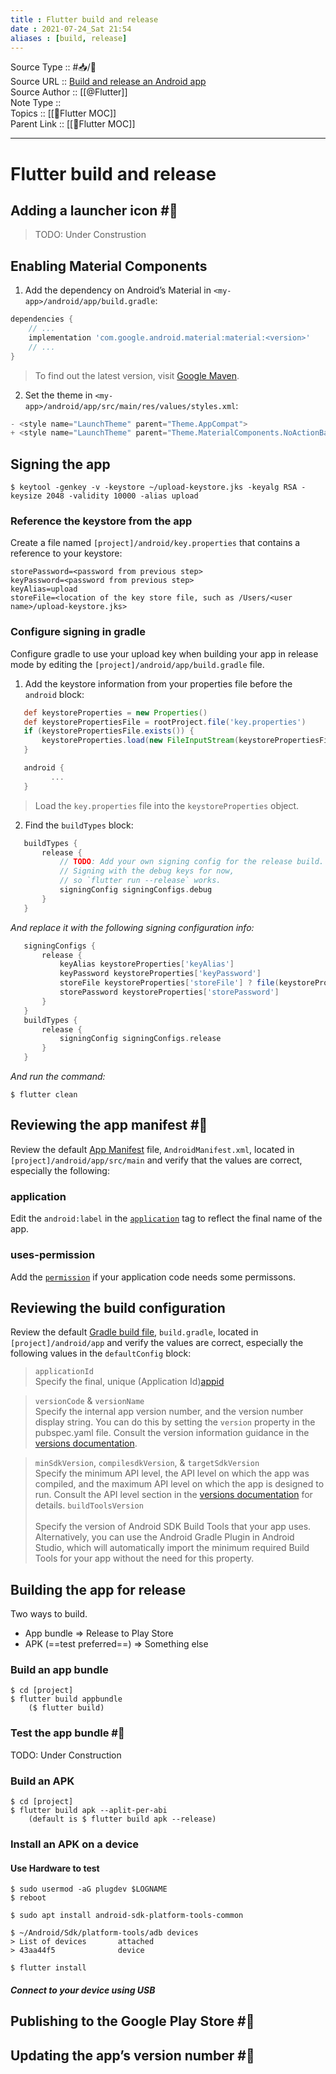 ```yaml
---
title : Flutter build and release
date : 2021-07-24_Sat 21:54
aliases : [build, release]
---
```

Source Type :: #📥/📄 <br>
Source URL :: [Build and release an Android app](https://flutter.dev/docs/deployment/android)<br>
Source Author :: [[@Flutter]]<br>
Note Type :: <br>
Topics :: [[🍃Flutter MOC]]<br>
Parent Link :: [[🍃Flutter MOC]]<br>

---
# Flutter build and release


## Adding a launcher icon #🚧 
> TODO: Under Construstion


## Enabling Material Components
1. Add the dependency on Android’s Material in `<my-app>/android/app/build.gradle`:

```gradle
dependencies {
    // ...
    implementation 'com.google.android.material:material:<version>'
    // ...
}
```

> To find out the latest version, visit [Google Maven](https://maven.google.com/web/index.html#com.google.android.material:material).

2. Set the theme in `<my-app>/android/app/src/main/res/values/styles.xml`:

```gradle
- <style name="LaunchTheme" parent="Theme.AppCompat">
+ <style name="LaunchTheme" parent="Theme.MaterialComponents.NoActionBar">
```


## Signing the app
```shell
$ keytool -genkey -v -keystore ~/upload-keystore.jks -keyalg RSA -keysize 2048 -validity 10000 -alias upload
```

### Reference the keystore from the app

Create a file named `[project]/android/key.properties` that contains a reference to your keystore:

```key.peoperties
storePassword=<password from previous step>
keyPassword=<password from previous step>
keyAlias=upload
storeFile=<location of the key store file, such as /Users/<user name>/upload-keystore.jks>
```

### Configure signing in gradle

Configure gradle to use your upload key when building your app in release mode by editing the `[project]/android/app/build.gradle` file.

1. Add the keystore information from your properties file before the `android` block:

```gradle
   def keystoreProperties = new Properties()
   def keystorePropertiesFile = rootProject.file('key.properties')
   if (keystorePropertiesFile.exists()) {
       keystoreProperties.load(new FileInputStream(keystorePropertiesFile))
   }

   android {
         ...
   }
```
> Load the `key.properties` file into the `keystoreProperties` object.


2. Find the `buildTypes` block:

```gradle
   buildTypes {
       release {
           // TODO: Add your own signing config for the release build.
           // Signing with the debug keys for now,
           // so `flutter run --release` works.
           signingConfig signingConfigs.debug
       }
   }
```

*And replace it with the following signing configuration info:*

```gradle
   signingConfigs {
	   release {
		   keyAlias keystoreProperties['keyAlias']
		   keyPassword keystoreProperties['keyPassword']
		   storeFile keystoreProperties['storeFile'] ? file(keystoreProperties['storeFile']) : null
		   storePassword keystoreProperties['storePassword']
	   }
   }
   buildTypes {
	   release {
		   signingConfig signingConfigs.release
	   }
   }
```

*And run the command:*
```shell
$ flutter clean
```


## Reviewing the app manifest #🚧
Review the default [App Manifest](https://developer.android.com/guide/topics/manifest/manifest-intro) file, `AndroidManifest.xml`, located in `[project]/android/app/src/main` and verify that the values are correct, especially the following:

### application
Edit the `android:label` in the [`application`](https://developer.android.com/guide/topics/manifest/application-element) tag to reflect the final name of the app.

### uses-permission
Add the [`permission`](https://developer.android.com/guide/topics/manifest/uses-permission-element) if your application code needs some permissons.


## Reviewing the build configuration

Review the default [Gradle build file](https://developer.android.com/studio/build/#module-level), `build.gradle`, located in `[project]/android/app` and verify the values are correct, especially the following values in the `defaultConfig` block:

> `applicationId`<br>
> Specify the final, unique (Application Id)[appid](https://developer.android.com/studio/build/application-id)

> `versionCode` & `versionName`<br>
> Specify the internal app version number, and the version number display string. You can do this by setting the `version` property in the pubspec.yaml file. Consult the version information guidance in the [versions documentation](https://developer.android.com/studio/publish/versioning).

> `minSdkVersion`, `compilesdkVersion`, & `targetSdkVersion`<br>
> Specify the minimum API level, the API level on which the app was compiled, and the maximum API level on which the app is designed to run. Consult the API level section in the [versions documentation](https://developer.android.com/studio/publish/versioning) for details. `buildToolsVersion`<br><br>
> Specify the version of Android SDK Build Tools that your app uses. Alternatively, you can use the Android Gradle Plugin in Android Studio, which will automatically import the minimum required Build Tools for your app without the need for this property.


## Building the app for release
Two ways to build.
- App bundle => Release to Play Store
- APK (==test preferred==) => Something else

### Build an app bundle
```shell
$ cd [project]
$ flutter build appbundle
	($ flutter build)
```

### Test the app bundle #🚧
TODO: Under Construction


### Build an APK
```shell
$ cd [project]
$ flutter build apk --aplit-per-abi
	(default is $ flutter build apk --release)
```

### Install an APK on a device
#### Use Hardware to test
```shell
$ sudo usermod -aG plugdev $LOGNAME
$ reboot
```

```shell
$ sudo apt install android-sdk-platform-tools-common
```

```shell
$ ~/Android/Sdk/platform-tools/adb devices
> List of devices		attached
> 43aa44f5				device
```

```shell
$ flutter install
```

##### Connect to your device using USB

## Publishing to the Google Play Store #🚧

## Updating the app’s version number #🚧